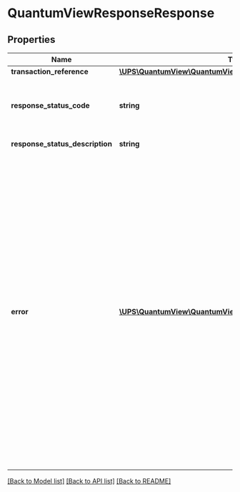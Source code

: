 # QuantumViewResponseResponse

## Properties
Name | Type | Description | Notes
------------ | ------------- | ------------- | -------------
**transaction_reference** | [**\UPS\QuantumView\QuantumView\ResponseTransactionReference**](ResponseTransactionReference.md) |  | 
**response_status_code** | **string** | Identifies the success or failure of the interchange.  1 &#x3D; Success, 0 &#x3D; Failure | 
**response_status_description** | **string** | &#x27;Success&#x27; or &#x27;Failure&#x27; | [optional] 
**error** | [**\UPS\QuantumView\QuantumView\ResponseError[]**](ResponseError.md) | If an error is encountered during the interchange, the Response contains an error. If the error is present, then the ErrorSeverity and ErrorCodes are required.  **NOTE:** For versions &gt;&#x3D; v2, this element will always be returned as an array. For requests using version &#x3D; v1, this element will be returned as an array if there is more than one object and a single object if there is only 1. | [optional] 

[[Back to Model list]](../../README.md#documentation-for-models) [[Back to API list]](../../README.md#documentation-for-api-endpoints) [[Back to README]](../../README.md)

